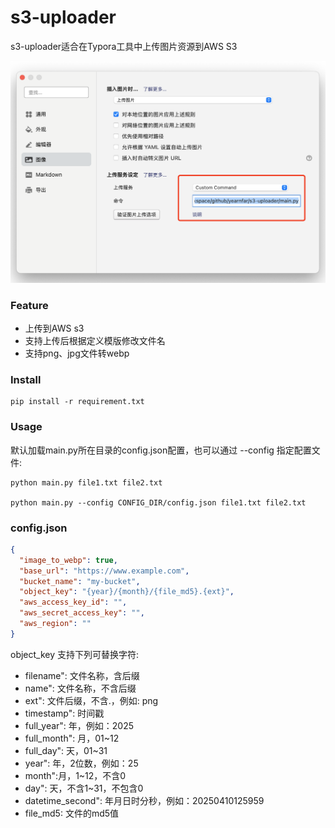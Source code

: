 # s3-uploader

s3-uploader适合在Typora工具中上传图片资源到AWS S3

![Typora设置](./assets/example.png)


### Feature
- 上传到AWS s3
- 支持上传后根据定义模版修改文件名
- 支持png、jpg文件转webp


### Install

```shell
pip install -r requirement.txt
```

### Usage

默认加载main.py所在目录的config.json配置，也可以通过 --config 指定配置文件:

```shell
python main.py file1.txt file2.txt

python main.py --config CONFIG_DIR/config.json file1.txt file2.txt
```

### config.json

```json
{
  "image_to_webp": true,
  "base_url": "https://www.example.com",
  "bucket_name": "my-bucket",
  "object_key": "{year}/{month}/{file_md5}.{ext}",
  "aws_access_key_id": "",
  "aws_secret_access_key": "",
  "aws_region": ""
}

```

object_key 支持下列可替换字符:
- filename": 文件名称，含后缀
- name": 文件名称，不含后缀
- ext": 文件后缀，不含.，例如: png
- timestamp": 时间戳
- full_year": 年，例如：2025
- full_month": 月，01~12
- full_day": 天，01~31
- year": 年，2位数，例如：25
- month":月，1~12，不含0
- day": 天，不含1~31，不包含0
- datetime_second": 年月日时分秒，例如：20250410125959
- file_md5: 文件的md5值